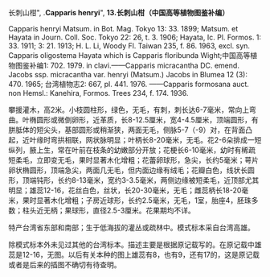 长刺山柑",
.**Capparis henryi**",
**13.长刺山柑（中国高等植物图鉴补编）**

Capparis henryi Matsum. in Bot. Mag. Tokyo 13: 33. 1899; Matsum. et Hayata in Journ. Coll. Soc. Tokyo 22: 26, t. 3. 1906; Hayata, Ic. Pl. Formos. 1: 33. 1911; 3: 21. 1913; H. L. Li, Woody Fl. Taiwan 235, f. 86. 1963, excl. syn. Capparis oligostema Hayata which is Capparis floribunda Wight;中国高等植物图鉴补编1: 702. 1979. in clavi.——Capparis micracantha DC. emend. Jacobs ssp. micracantha var. henryi (Matsum.) Jacobs in Blumea 12 (3): 470. 1965; 台湾植物志2: 667, pl. 441. 1976. ——Capparis formosana auct. non Hemsl.: Kanehira, Formos. Trees 234, f. 174. 1936.

攀援灌木，高2米。小枝圆柱形，绿色，无毛，有刺，刺长达6-7毫米，常向上弯曲。叶椭圆形或微倒卵形，近革质，长8-12.5厘米，宽4-4.5厘米，顶端圆形，有胼胝体的短尖头，基部圆形或稍渐狭，两面无毛，侧脉5-7（-9）对，在背面凸起，近叶缘时弯拱相联，网状脉明显；叶柄长8-20毫米，无毛。花2-6朵排成一短纵列，腋上生，常在叶前在枝条的幼嫩部分开放；花梗长6-10毫米，幼时有稀疏短柔毛，立即变无毛，果时显著木化增粗；花蕾卵球形，急尖，长约5毫米；萼片卵状椭圆形，顶端急尖，两面几无毛，但内面边缘有绒毛；花瓣白色，线状长圆形，顶端钝形，长约8-13毫米，宽约3-3.5毫米，两侧边缘被短柔毛，近顶部尤其明显；雄蕊12-16，花丝白色，丝状，长20-30毫米，无毛；雌蕊柄长18-20毫米，果时显著木化增粗；子房近球形，长约2.5毫米，无毛，1室，胎座4，胚珠多数；柱头近无柄；果球形，直径2.5-3厘米。花果期均不详。

特产台湾省东部和南部；生于低海拔的灌丛或疏林中。模式标本采自台湾高雄。

除模式标本外未见过其他的台湾标本。描述主要是根据原记载写的。在原记载中雄蕊是12-16，无图。以后有关本种的图上雄蕊有8，也有9，还有17的，这是原记载或者是后来的插图不确切有待查明。

